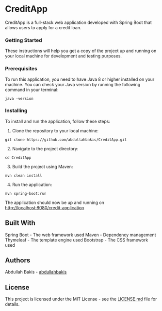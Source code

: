 # CreditApp
CreditApp is a full-stack web application developed with Spring Boot that allows users to apply for a credit loan.

### Getting Started
These instructions will help you get a copy of the project up and running on your local machine for development and testing purposes.

### Prerequisites
To run this application, you need to have Java 8 or higher installed on your machine. You can check your Java version by running the following command in your terminal:

```
java -version
```

### Installing
To install and run the application, follow these steps:

1. Clone the repository to your local machine:

```
git clone https://github.com/abdullahbakis/CreditApp.git
```

2. Navigate to the project directory:

```
cd CreditApp
```

3. Build the project using Maven:
```
mvn clean install
```

4. Run the application:

```
mvn spring-boot:run
```

The application should now be up and running on [http://localhost:8080/credit-application](http://localhost:8080/credit-application)


## Built With
Spring Boot - The web framework used
Maven - Dependency management
Thymeleaf - The template engine used
Bootstrap - The CSS framework used

## Authors
Abdullah Bakis - [abdullahbakis](https://github.com/abdullahbakis)

## License
This project is licensed under the MIT License - see the [LICENSE.md](tps://github.com/abdullahbakis/CreditApp/blob/master/licence) file for details.
